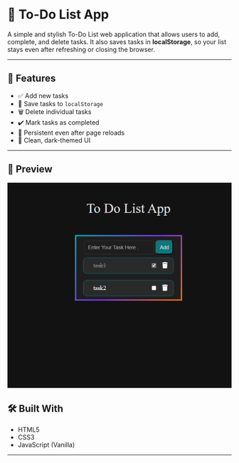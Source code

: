 # 📝 To-Do List App

A simple and stylish To-Do List web application that allows users to add, complete, and delete tasks. It also saves tasks in **localStorage**, 
so your list stays even after refreshing or closing the browser.

---

## 🚀 Features

- ✅ Add new tasks
- 🔁 Save tasks to `localStorage`
- 🗑️ Delete individual tasks
- ✔️ Mark tasks as completed
- 💾 Persistent even after page reloads
- 🌙 Clean, dark-themed UI

---

## 📸 Preview
![image alt](https://github.com/shabrin786/To_Do-App/blob/main/screenshort.png?raw=true)

## 🛠️ Built With

- HTML5
- CSS3
- JavaScript (Vanilla)

---



